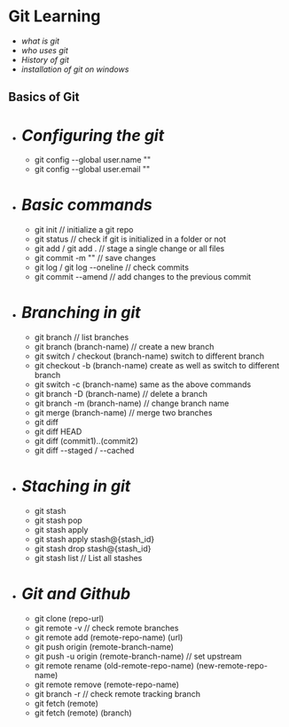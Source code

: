 # Git Learning

- _what is git_
- _who uses git_
- _History of git_
- _installation of git on windows_

## Basics of Git

- # _Configuring the git_

  - git config --global user.name "<name>"
  - git config --global user.email "<emailId>"

- # _Basic commands_

  - git init // initialize a git repo
  - git status // check if git is initialized in a folder or not
  - git add <fileName> / git add . // stage a single change or all files
  - git commit -m "<your-message>" // save changes
  - git log / git log --oneline // check commits
  - git commit --amend // add changes to the previous commit

- # _Branching in git_

  - git branch // list branches
  - git branch (branch-name) // create a new branch
  - git switch / checkout (branch-name) switch to different branch
  - git checkout -b (branch-name) create as well as switch to different branch
  - git switch -c (branch-name) same as the above commands
  - git branch -D (branch-name) // delete a branch
  - git branch -m (branch-name) // change branch name
  - git merge (branch-name) // merge two branches
  - git diff
  - git diff HEAD
  - git diff (commit1)..(commit2)
  - git diff --staged / --cached

- # _Staching in git_

  - git stash
  - git stash pop
  - git stash apply
  - git stash apply stash@{stash_id}
  - git stash drop stash@{stash_id}
  - git stash list // List all stashes

- # _Git and Github_

  - git clone (repo-url)
  - git remote -v // check remote branches
  - git remote add (remote-repo-name) (url)
  - git push origin (remote-branch-name)
  - git push -u origin (remote-branch-name) // set upstream
  - git remote rename (old-remote-repo-name) (new-remote-repo-name)
  - git remote remove (remote-repo-name)
  - git branch -r // check remote tracking branch
  - git fetch (remote)
  - git fetch (remote) (branch)
